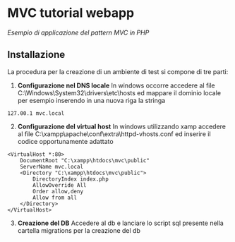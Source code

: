 # MVC tutorial webapp
_Esempio di applicazione del pattern MVC in PHP_

## Installazione
La procedura per la creazione di un ambiente di test si compone di tre parti:
1. **Configurazione nel DNS locale**
In windows occorre accedere al file C:\Windows\System32\drivers\etc\hosts ed mappare il dominio locale per esempio inserendo in una nuova riga la stringa
```
127.00.1 mvc.local
```

2. **Configurazione del virtual host**
In windows utilizzando xamp accedere al file C:\xampp\apache\conf\extra\httpd-vhosts.conf ed inserire il codice opportunamente adattato
```
<VirtualHost *:80>
    DocumentRoot "C:\xampp\htdocs\mvc\public"
    ServerName mvc.local
	<Directory "C:\xampp\htdocs\mvc\public">
		DirectoryIndex index.php
		AllowOverride All
		Order allow,deny
		Allow from all
	</Directory>
</VirtualHost>
```

3. **Creazione del DB**
Accedere al db e lanciare lo script sql presente nella cartella migrations per la creazione del db
